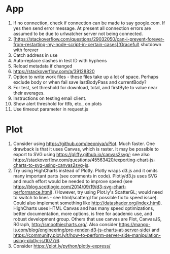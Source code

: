 # App

1. If no connection, check if connection can be made to say google.com. If yes then send error message. At present all connection errors are assumed to be due to urlwatcher server not being connected.
1. [https://stackoverflow.com/questions/29032050/can-i-prevent-forever-from-restarting-my-node-script-in-certain-cases](Graceful) shutdown with forever 
1. Catch address in use
1. Auto-replace slashes in test ID with hyphens
1. Reload metadata if changed
1. https://stackoverflow.com/a/39128820
1. Option to write work files - these files take up a lot of space. Perhaps exclude body or when fail save lastBodyPass and currentBody?
1. For test, set threshold for download, total, and firstByte to value near their averages.
1. Instructions on testing email client.
1. Show alert threshold for ttfb, etc., on plots
1. Use timeout parameter in request.js

# Plot

1. Consider using https://github.com/leeoniya/uPlot. Much faster. One drawback is that it uses Canvas, which is raster. It may be possible to export to SVG using https://gliffy.github.io/canvas2svg/; see also https://stackoverflow.com/questions/45563420/exporting-chart-js-charts-to-svg-using-canvas2svg-js.
1. Try using HighCharts instead of Plotly. Plotly wraps d3.js and it omits many important parts (see comments in code). Plotly/d3.js uses SVG and much effort would be needed to improve speed (see https://blog.scottlogic.com/2014/09/19/d3-svg-chart-performance.html). (However, try using Plot.ly's ScatterGL; would need to switch to lines - see html/scattergl for possible fix to speed issue). Could also implement something like http://datashader.org/index.html). HighCharts uses HTML Canvas and has many speed optimizations, better documentation, more options, is free for academic use, and robust development group. Others that use canvas are Flot, CanvasJS, RGraph, http://smoothiecharts.org/. Also consider https://mango-is.com/blog/engineering/pre-render-d3-js-charts-at-server-side/ and https://community.plot.ly/t/how-to-perform-server-side-manipulation-using-plotly-js/1077/6.
1. Consider https://plot.ly/python/plotly-express/
